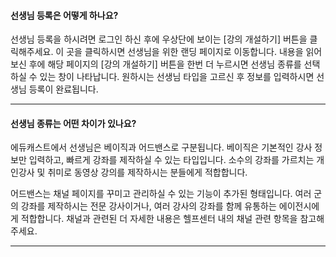#### 선생님 등록은 어떻게 하나요?
선생님 등록을 하시려면 로그인 하신 후에 우상단에 보이는 [강의 개설하기] 버튼을 클릭해주세요.
이 곳을 클릭하시면 선생님을 위한 랜딩 페이지로 이동합니다. 내용을 읽어보신 후에 해당 페이지의 [강의 개설하기] 버튼을 한번 더 누르시면 선생님 종류를 선택하실 수 있는 창이 나타납니다.
원하시는 선생님 타입을 고르신 후 정보를 입력하시면 선생님 등록이 완료됩니다.

---

#### 선생님 종류는 어떤 차이가 있나요?
에듀캐스트에서 선생님은 베이직과 어드밴스로 구분됩니다. 베이직은 기본적인 강사 정보만 입력하고, 빠르게 강좌를 제작하실 수 있는 타입입니다. 소수의 강좌를 가르치는 개인강사 및 취미로 동영상 강의를 제작하시는 분들에게 적합합니다. 

어드밴스는 채널 페이지를 꾸미고 관리하실 수 있는 기능이 추가된 형태입니다.
여러 군의 강좌를 제작하시는 전문 강사이거나, 여러 강사의 강좌를 함께 유통하는 에이전시에게 적합합니다.
채널과 관련된 더 자세한 내용은 헬프센터 내의 채널 관련 항목을 참고해주세요.


---
